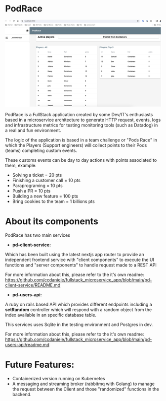 # PodRace

![Alt text](pd-client-service/image-1.png)

PodRace is a FullStack application created by some Dev/IT's enthusiasts based in a microservice architecture to generate HTTP request, events, logs and infrastructure metrics for testing monitoring tools (such as Datadog) in a real and fun environment.

The logic of the application is based in a team challenge or "Pods Race" in which the Players (Support engineers) will collect points to their Pods (teams) completing custom events.

These customs events can be day to day actions with points associated to them, example:

- Solving a ticket = 20 pts
- Finishing a customer call = 10 pts
- Paraprograming = 10 pts
- Push a PR = 10 pts
- Building a new feature = 100 pts
- Bring cookies to the team = 1 billions pts

# About its components

PodRace has two main services 

* **pd-client-service:**

Which has been built using the latest nextjs app router to provide an independent frontend service with "client components" to execute the UI functions and "server components" to handle request made to a REST API

For more information about this, please refer to the it's own readme: https://github.com/ccdaniele/fullstack_microservice_app/blob/main/pd-client-service/README.md

* **pd-users-api:**

A ruby on rails based API which provides different endpoints including a **setRandom** controller which will respond with a random object from the index available in an specific database table. 

This services uses Sqlite in the testing environment and Postgres in dev.

For more information about this, please refer to the it's own readme: https://github.com/ccdaniele/fullstack_microservice_app/blob/main/pd-users-api/readme.md

# Future Features: 

- Containerized version running on Kubernetes
- A messaging and streaming broker (rabbitmq with Golang) to manage the request between the Client and those "randomized" functions in the backend. 
